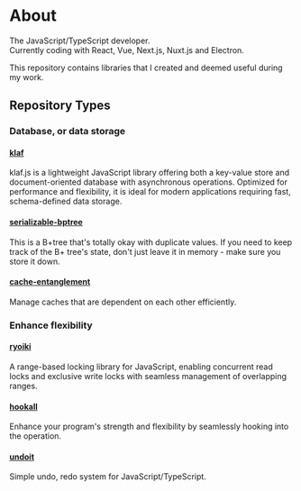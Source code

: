 # About

The JavaScript/TypeScript developer.   
Currently coding with React, Vue, Next.js, Nuxt.js and Electron.

This repository contains libraries that I created and deemed useful during my work.

## Repository Types

### Database, or data storage

#### [klaf](https://github.com/izure1/klaf)

klaf.js is a lightweight JavaScript library offering both a key-value store and document-oriented database with asynchronous operations. Optimized for performance and flexibility, it is ideal for modern applications requiring fast, schema-defined data storage.

#### [serializable-bptree](https://github.com/izure1/serializable-bptree)

This is a B+tree that's totally okay with duplicate values. If you need to keep track of the B+ tree's state, don't just leave it in memory - make sure you store it down.

#### [cache-entanglement](https://github.com/izure1/cache-entanglement)

Manage caches that are dependent on each other efficiently.

### Enhance flexibility

#### [ryoiki](https://github.com/izure1/ryoiki)

A range-based locking library for JavaScript, enabling concurrent read locks and exclusive write locks with seamless management of overlapping ranges.

#### [hookall](https://github.com/izure1/hookall)

Enhance your program's strength and flexibility by seamlessly hooking into the operation.

#### [undoit](https://github.com/izure1/undoit)

Simple undo, redo system for JavaScript/TypeScript.
